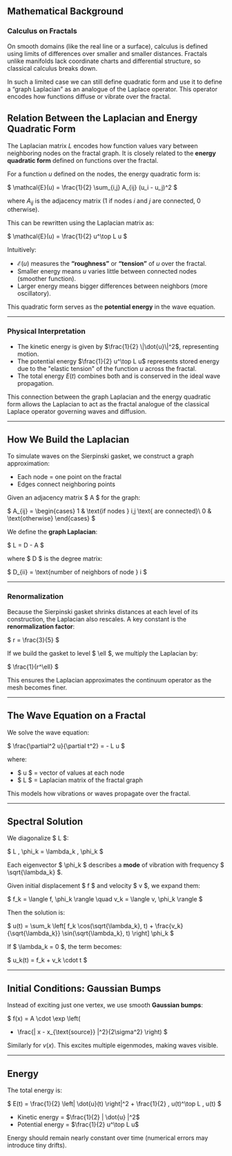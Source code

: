 ## Mathematical Background

### Calculus on Fractals

On smooth domains (like the real line or a surface), calculus is defined using limits of differences over smaller and smaller distances. Fractals unlike manifolds lack coordinate charts and differential structure, so classical calculus breaks down.

In such a limited case we can still define quadratic form and use it to define a “graph Laplacian” as an analogue of the Laplace operator. This operator encodes how functions diffuse or vibrate over the fractal.

## Relation Between the Laplacian and Energy Quadratic Form

The Laplacian matrix $L$ encodes how function values vary between neighboring nodes on the fractal graph. It is closely related to the **energy quadratic form** defined on functions over the fractal.

For a function $u$ defined on the nodes, the energy quadratic form is:

$
\mathcal{E}(u) = \frac{1}{2} \sum_{i,j} A_{ij} (u_i - u_j)^2
$

where $A_{ij}$ is the adjacency matrix (1 if nodes $i$ and $j$ are connected, 0 otherwise).

This can be rewritten using the Laplacian matrix as:

$
\mathcal{E}(u) = \frac{1}{2} u^\top L u
$

Intuitively:

- $\mathcal{E}(u)$ measures the **“roughness”** or **“tension”** of $u$ over the fractal.
- Smaller energy means $u$ varies little between connected nodes (smoother function).
- Larger energy means bigger differences between neighbors (more oscillatory).

This quadratic form serves as the **potential energy** in the wave equation.

---

### Physical Interpretation

- The kinetic energy is given by $\frac{1}{2} \|\dot{u}\|^2$, representing motion.
- The potential energy $\frac{1}{2} u^\top L u$ represents stored energy due to the "elastic tension" of the function $u$ across the fractal.
- The total energy $E(t)$ combines both and is conserved in the ideal wave propagation.

This connection between the graph Laplacian and the energy quadratic form allows the Laplacian to act as the fractal analogue of the classical Laplace operator governing waves and diffusion.


---

## How We Build the Laplacian

To simulate waves on the Sierpinski gasket, we construct a graph approximation:

- Each node = one point on the fractal
- Edges connect neighboring points

Given an adjacency matrix $ A $ for the graph:

$
A_{ij} =
\begin{cases}
1 & \text{if nodes } i,j \text{ are connected}\\
0 & \text{otherwise}
\end{cases}
$

We define the **graph Laplacian**:

$
L = D - A
$

where $ D $ is the degree matrix:

$
D_{ii} = \text{number of neighbors of node } i
$

---

### Renormalization

Because the Sierpinski gasket shrinks distances at each level of its construction, the Laplacian also rescales. A key constant is the **renormalization factor**:

$
r = \frac{3}{5}
$

If we build the gasket to level $ \ell $, we multiply the Laplacian by:

$
\frac{1}{r^\ell}
$

This ensures the Laplacian approximates the continuum operator as the mesh becomes finer.

---

## The Wave Equation on a Fractal

We solve the wave equation:

$
\frac{\partial^2 u}{\partial t^2} = - L u
$

where:
- $ u $ = vector of values at each node
- $ L $ = Laplacian matrix of the fractal graph

This models how vibrations or waves propagate over the fractal.

---

## Spectral Solution

We diagonalize $ L $:

$
L \, \phi_k = \lambda_k \, \phi_k
$

Each eigenvector $ \phi_k $ describes a **mode** of vibration with frequency $ \sqrt{\lambda_k} $.

Given initial displacement $ f $ and velocity $ v $, we expand them:

$
f_k = \langle f, \phi_k \rangle
\quad
v_k = \langle v, \phi_k \rangle
$

Then the solution is:

$
u(t) = \sum_k
\left[
f_k \cos(\sqrt{\lambda_k}\, t)
+
\frac{v_k}{\sqrt{\lambda_k}} \sin(\sqrt{\lambda_k}\, t)
\right]
\phi_k
$

If $ \lambda_k = 0 $, the term becomes:

$
u_k(t) = f_k + v_k \cdot t
$

---

## Initial Conditions: Gaussian Bumps

Instead of exciting just one vertex, we use smooth **Gaussian bumps**:

$
f(x) =
A \cdot \exp
\left(
- \frac{\| x - x_{\text{source}} \|^2}{2\sigma^2}
\right)
$

Similarly for $v(x)$. This excites multiple eigenmodes, making waves visible.

---

## Energy

The total energy is:



$
E(t) =
\frac{1}{2} \left\| \dot{u}(t) \right\|^2
+
\frac{1}{2} \, u(t)^\top L \, u(t)
$


- Kinetic energy = $\frac{1}{2} | \dot{u} |^2$
- Potential energy = $\frac{1}{2} u^\top L u$

Energy should remain nearly constant over time (numerical errors may introduce tiny drifts).
